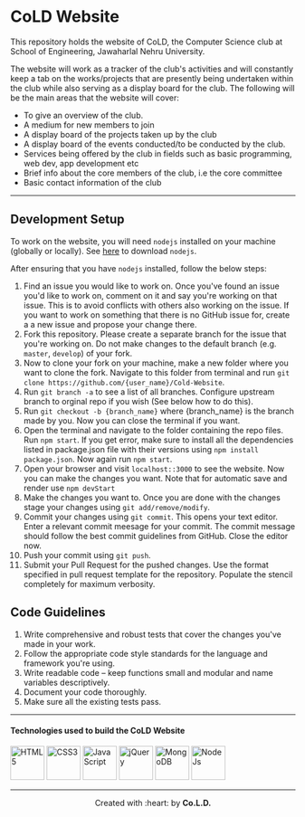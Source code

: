 # **CoLD Website**
This repository holds the website of CoLD, the Computer Science club at School of Engineering, Jawaharlal Nehru University.<br>

The website will work as a tracker of the club's activities and will constantly keep a tab on the works/projects that are presently being undertaken within the club while also serving as a display board for the club. The following will be the main areas that the website will cover:

* To give an overview of the club.
* A medium for new members to join
* A display board of the projects taken up by the club
* A display board of the events conducted/to be conducted by the club.
* Services being offered by the club in fields such as basic programming, web dev, app development etc
* Brief info about the core members of the club, i.e the core committee
* Basic contact information of the club

***
## Development Setup

To work on the website, you will need `nodejs` installed on your machine (globally or locally). See <a href="https://nodejs.org/en/download/">here</a> to download `nodejs`.

After ensuring that you have `nodejs` installed, follow the below steps:
1. Find an issue you would like to work on. Once you've found an issue you'd like to work on, comment on it and say you're working on that issue. This is to avoid conflicts with others also working on the issue. If you want to work on something that there is no GitHub issue for, create a a new issue and propose your change there.
2. Fork this repository. Please create a separate branch for the issue that you're working on. Do not make changes to the default branch (e.g. `master`, `develop`) of your fork.
3. Now to clone your fork on your machine, make a new folder where you want to clone the fork. Navigate to this folder from terminal and run `git clone https://github.com/{user_name}/Cold-Website`.
4. Run `git branch -a` to see a list of all branches. Configure upstream branch to orginal repo if you wish (See below how to do this).
5. Run `git checkout -b {branch_name}` where {branch_name} is the branch made by you. Now you can close the terminal if you want.
6. Open the terminal and navigate to the folder containing the repo files. Run `npm start`. If you get error, make sure to install all the dependencies listed in package.json file with their versions using `npm install package.json`. Now again run `npm start`.
7. Open your browser and visit `localhost::3000` to see the website. Now you can make the changes you want. Note that for automatic save and render use `npm devStart`
8. Make the changes you want to. Once you are done with the changes stage your changes using `git add/remove/modify`.
9. Commit your changes using `git commit`. This opens your text editor. Enter a relevant commit meesage for your commit. The commit message should follow the best commit guidelines from GitHub. Close the editor now.
10. Push your commit using `git push`.
11. Submit your Pull Request for the pushed changes. Use the format specified in pull request template for the repository. Populate the stencil completely for maximum verbosity. 

## Code Guidelines
1. Write comprehensive and robust tests that cover the changes you've made in your work.
2. Follow the appropriate code style standards for the language and framework you're using.
3. Write readable code – keep functions small and modular and name variables descriptively.
4. Document your code thoroughly.
5. Make sure all the existing tests pass.
 
***
#### Technologies used to build the **CoLD** Website
<p>
<img src="https://devicon.dev/devicon.git/icons/html5/html5-original.svg" alt="HTML5" width="60" height="60"/>
<img src="https://devicon.dev/devicon.git/icons/css3/css3-original.svg" alt="CSS3" width="60" height="60"/>
<img src="https://devicon.dev/devicon.git/icons/javascript/javascript-original.svg" alt="JavaScript" width="60" height="60"/>
<img src="https://devicon.dev/devicon.git/icons/jquery/jquery-original.svg" alt="jQuery" width="60" height="60"/>
<img src="https://devicon.dev/devicon.git/icons/mongodb/mongodb-original.svg" alt="MongoDB" width="60" height="60"/>
<img src="https://devicon.dev/devicon.git/icons/nodejs/nodejs-original.svg" alt="NodeJs" width="60" height="60"/>
</p>
<hr>
<p align="center"> Created with :heart: by <b>Co.L.D.</b> </p>
